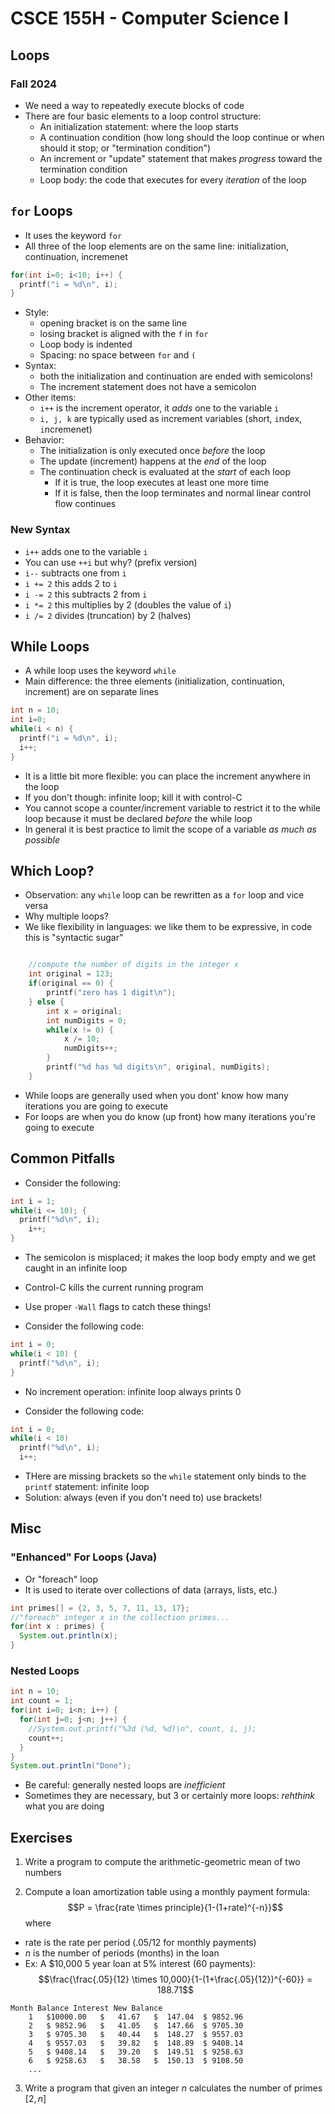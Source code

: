 
# CSCE 155H - Computer Science I
## Loops
### Fall 2024

* We need a way to repeatedly execute blocks of code
* There are four basic elements to a loop control structure:
  * An initialization statement: where the loop starts
  * A continuation condition (how long should the loop continue or when should it stop; or "termination condition")
  * An increment or "update" statement that makes *progress* toward the termination condition
  * Loop body: the code that executes for every *iteration* of the loop

## `for` Loops


* It uses the keyword `for`
* All three of the loop elements are on the same line: initialization, continuation, incremenet

```c
for(int i=0; i<10; i++) {
  printf("i = %d\n", i);
}
```

* Style:
  * opening bracket is on the same line
  * losing bracket is aligned with the `f` in `for`
  * Loop body is indented
  * Spacing: no space between `for` and `(`
* Syntax:
  * both the initialization and continuation are ended with semicolons!
  * The increment statement does not have a semicolon
* Other items:
  * `i++` is the increment operator, it *adds* one to the variable `i`
  * `i, j, k` are typically used as increment variables (short, `i`ndex, `i`ncremenet)
* Behavior:
  * The initialization is only executed once *before* the loop
  * The update (increment) happens at the *end* of the loop
  * The continuation check is evaluated at the *start* of each loop
    * If it is true, the loop executes at least one more time
    * If it is false, then the loop terminates and normal linear control flow continues

### New Syntax

* `i++` adds one to the variable `i`
* You can use `++i` but why?  (prefix version)
* `i--` subtracts one from `i`
* `i += 2` this adds 2 to `i`
* `i -= 2` this subtracts 2 from `i`
* `i *= 2` this multiplies by 2 (doubles the value of `i`)
* `i /= 2` divides (truncation) by 2 (halves)

## While Loops

* A while loop uses the keyword `while`
* Main difference: the three elements (initialization, continuation, increment) are on separate lines

```c
int n = 10;
int i=0;
while(i < n) {
  printf("i = %d\n", i);
  i++;
}

```

* It is a little bit more flexible: you can place the increment anywhere in the loop
* If you don't though: infinite loop; kill it with control-C
* You cannot scope a counter/increment variable to restrict it to the while loop because it must be declared *before* the while loop
* In general it is best practice to limit the scope of a variable *as much as possible*

## Which Loop?

* Observation: any `while` loop can be rewritten as a `for` loop and vice versa
* Why multiple loops?
* We like flexibility in languages: we like them to be expressive, in code this is "syntactic sugar"

```c

    //compute the number of digits in the integer x
    int original = 123;
    if(original == 0) {
        printf("zero has 1 digit\n");
    } else {
        int x = original;
        int numDigits = 0;
        while(x != 0) {
            x /= 10;
            numDigits++;
        }
        printf("%d has %d digits\n", original, numDigits);
    }
```

* While loops are generally used when you dont' know how many iterations you are going to execute
* For loops are when you do know (up front) how many iterations you're going to execute

## Common Pitfalls

* Consider the following:

```c
int i = 1;
while(i <= 10); {
  printf("%d\n", i);
	i++;
}
```

* The semicolon is misplaced; it makes the loop body empty and we get caught in an infinite loop
* Control-C kills the current running program
* Use proper `-Wall` flags to catch these things!

* Consider the following code:

```c
int i = 0;
while(i < 10) {
  printf("%d\n", i);
}
```

* No increment operation: infinite loop always prints 0



* Consider the following code:

```c
int i = 0;
while(i < 10)
  printf("%d\n", i);
  i++;
```

* THere are missing brackets so the `while` statement only binds to the `printf` statement: infinite loop
* Solution: always (even if you don't need to) use brackets!

## Misc

### "Enhanced" For Loops (Java)

* Or "foreach" loop
* It is used to iterate over collections of data (arrays, lists, etc.)

```java
int primes[] = {2, 3, 5, 7, 11, 13, 17};
//"foreach" integer x in the collection primes...
for(int x : primes) {
  System.out.println(x);
}
```

### Nested Loops

```java
int n = 10;
int count = 1;
for(int i=0; i<n; i++) {
  for(int j=0; j<n; j++) {
    //System.out.printf("%3d (%d, %d)\n", count, i, j);
    count++;
  }
}
System.out.println("Done");
```

* Be careful: generally nested loops are *inefficient*
* Sometimes they are necessary, but 3 or certainly more loops: *rehthink* what you are doing

## Exercises

1. Write a program to compute the arithmetic-geometric mean of two numbers

2. Compute a loan amortization table using a monthly payment formula:
  $$P = \frac{rate \times principle}{1-(1+rate)^{-n}}$$
where
 * rate is the rate per period (.05/12 for monthly payments)
 * $n$ is the number of periods (months) in the loan
 * Ex: A $10,000 5 year loan at 5% interest (60 payments):
 $$\frac{\frac{.05}{12} \times 10,000}{1-(1+\frac{.05}{12})^{-60}} = 188.71$$

 ```text
 Month Balance Interest New Balance
     1   $10000.00   $   41.67   $  147.04  $ 9852.96
     2   $ 9852.96   $   41.05   $  147.66  $ 9705.30
     3   $ 9705.30   $   40.44   $  148.27  $ 9557.03
     4   $ 9557.03   $   39.82   $  148.89  $ 9408.14
     5   $ 9408.14   $   39.20   $  149.51  $ 9258.63
     6   $ 9258.63   $   38.58   $  150.13  $ 9108.50
     ...
 ```

 3. Write a program that given an integer $n$ calculates the number of
 primes $[2, n]$


```text








```
